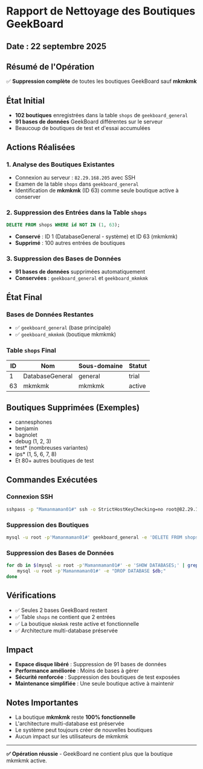 # Rapport de Nettoyage des Boutiques GeekBoard

## Date : 22 septembre 2025

## Résumé de l'Opération

✅ **Suppression complète** de toutes les boutiques GeekBoard sauf **mkmkmk**

## État Initial

- **102 boutiques** enregistrées dans la table `shops` de `geekboard_general`
- **91 bases de données** GeekBoard différentes sur le serveur
- Beaucoup de boutiques de test et d'essai accumulées

## Actions Réalisées

### 1. Analyse des Boutiques Existantes
- Connexion au serveur : `82.29.168.205` avec SSH
- Examen de la table `shops` dans `geekboard_general`
- Identification de **mkmkmk** (ID 63) comme seule boutique active à conserver

### 2. Suppression des Entrées dans la Table `shops`
```sql
DELETE FROM shops WHERE id NOT IN (1, 63);
```
- **Conservé** : ID 1 (DatabaseGeneral - système) et ID 63 (mkmkmk)
- **Supprimé** : 100 autres entrées de boutiques

### 3. Suppression des Bases de Données
- **91 bases de données** supprimées automatiquement
- **Conservées** : `geekboard_general` et `geekboard_mkmkmk`

## État Final

### Bases de Données Restantes
- ✅ `geekboard_general` (base principale)
- ✅ `geekboard_mkmkmk` (boutique mkmkmk)

### Table `shops` Final
| ID | Nom | Sous-domaine | Statut |
|----|-----|--------------|--------|
| 1 | DatabaseGeneral | general | trial |
| 63 | mkmkmk | mkmkmk | active |

## Boutiques Supprimées (Exemples)

- cannesphones
- benjamin
- bagnolet
- debug (1, 2, 3)
- test* (nombreuses variantes)
- ips* (1, 5, 6, 7, 8)
- Et 80+ autres boutiques de test

## Commandes Exécutées

### Connexion SSH
```bash
sshpass -p "Mamanmaman01#" ssh -o StrictHostKeyChecking=no root@82.29.168.205
```

### Suppression des Boutiques
```bash
mysql -u root -p'Mamanmaman01#' geekboard_general -e 'DELETE FROM shops WHERE id NOT IN (1, 63);'
```

### Suppression des Bases de Données
```bash
for db in $(mysql -u root -p'Mamanmaman01#' -e 'SHOW DATABASES;' | grep geekboard | grep -v 'geekboard_general' | grep -v 'geekboard_mkmkmk'); do 
    mysql -u root -p'Mamanmaman01#' -e "DROP DATABASE $db;"
done
```

## Vérifications

- ✅ Seules 2 bases GeekBoard restent
- ✅ Table `shops` ne contient que 2 entrées
- ✅ La boutique `mkmkmk` reste active et fonctionnelle
- ✅ Architecture multi-database préservée

## Impact

- **Espace disque libéré** : Suppression de 91 bases de données
- **Performance améliorée** : Moins de bases à gérer
- **Sécurité renforcée** : Suppression des boutiques de test exposées
- **Maintenance simplifiée** : Une seule boutique active à maintenir

## Notes Importantes

- La boutique **mkmkmk** reste **100% fonctionnelle**
- L'architecture multi-database est préservée
- Le système peut toujours créer de nouvelles boutiques
- Aucun impact sur les utilisateurs de mkmkmk

---

**✅ Opération réussie** - GeekBoard ne contient plus que la boutique mkmkmk active.































